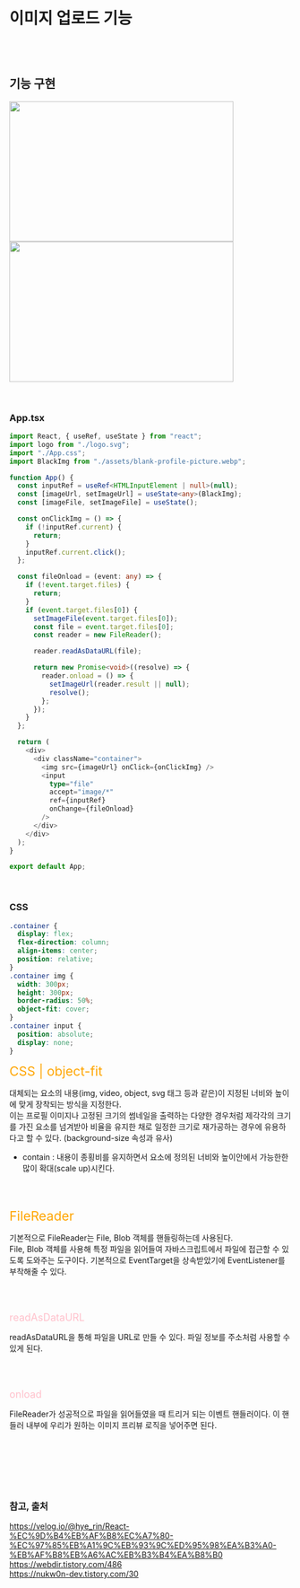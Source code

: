 # 이미지 업로드 기능

<br/>
<br/>

## 기능 구현

<a href="#"><img src="https://github.com/eunbaming/weather-app/assets/110072947/228b436f-81d0-4c58-bba4-7f0a05fbee41" style="width: 400px; height: 250px"></a>
<a href="#"><img src="https://github.com/eunbaming/weather-app/assets/110072947/08bcbc88-2916-496c-a888-97c01157cb5e" style="width: 400px; height: 250px"></a>

<br/>

### App.tsx

```typescript
import React, { useRef, useState } from "react";
import logo from "./logo.svg";
import "./App.css";
import BlackImg from "./assets/blank-profile-picture.webp";

function App() {
  const inputRef = useRef<HTMLInputElement | null>(null);
  const [imageUrl, setImageUrl] = useState<any>(BlackImg);
  const [imageFile, setImageFile] = useState();

  const onClickImg = () => {
    if (!inputRef.current) {
      return;
    }
    inputRef.current.click();
  };

  const fileOnload = (event: any) => {
    if (!event.target.files) {
      return;
    }
    if (event.target.files[0]) {
      setImageFile(event.target.files[0]);
      const file = event.target.files[0];
      const reader = new FileReader();

      reader.readAsDataURL(file);

      return new Promise<void>((resolve) => {
        reader.onload = () => {
          setImageUrl(reader.result || null);
          resolve();
        };
      });
    }
  };

  return (
    <div>
      <div className="container">
        <img src={imageUrl} onClick={onClickImg} />
        <input
          type="file"
          accept="image/*"
          ref={inputRef}
          onChange={fileOnload}
        />
      </div>
    </div>
  );
}

export default App;
```

 <br/>

### CSS

```css
.container {
  display: flex;
  flex-direction: column;
  align-items: center;
  position: relative;
}
.container img {
  width: 300px;
  height: 300px;
  border-radius: 50%;
  object-fit: cover;
}
.container input {
  position: absolute;
  display: none;
}
```

<span style='color: orange; font-size: 23px'>CSS | object-fit</span>

대체되는 요소의 내용(img, video, object, svg 태그 등과 같은)이 지정된 너비와 높이에 맞게 장착되는 방식을 지정한다.
<br/>
이는 프로필 이미지나 고정된 크기의 썸네일을 출력하는 다양한 경우처럼 제각각의 크기를 가진 요소를 넘겨받아 비율을 유지한 채로 일정한 크기로 재가공하는 경우에 유용하다고 할 수 있다.
(background-size 속성과 유사)

- contain : 내용이 종횡비를 유지하면서 요소에 정의된 너비와 높이안에서 가능한한 많이 확대(scale up)시킨다.

<br/>
<br/>

<span style='color: orange; font-size: 23px'>FileReader</span>

기본적으로 FileReader는 File, Blob 객체를 핸들링하는데 사용된다.
<br/>
File, Blob 객체를 사용해 특정 파일을 읽어들여 자바스크립트에서 파일에 접근할 수 있도록 도와주는 도구이다.
기본적으로 EventTarget을 상속받았기에 EventListener를 부착해줄 수 있다.

<br/>
<br/>

<span style='color: pink; font-size: 18px'>readAsDataURL</span>

readAsDataURL을 통해 파일을 URL로 만들 수 있다. 파일 정보를 주소처럼 사용할 수 있게 된다.

<br/>
<br/>

<span style='color: pink; font-size: 18px'>onload</span>

FileReader가 성공적으로 파일을 읽어들였을 때 트리거 되는 이벤트 핸들러이다.
이 핸들러 내부에 우리가 원하는 이미지 프리뷰 로직을 넣어주면 된다.

<br/>
<br/>
<br/>
<br/>
<br/>

### 참고, 출처

https://velog.io/@hye_rin/React-%EC%9D%B4%EB%AF%B8%EC%A7%80-%EC%97%85%EB%A1%9C%EB%93%9C%ED%95%98%EA%B3%A0-%EB%AF%B8%EB%A6%AC%EB%B3%B4%EA%B8%B0
<br/>
https://webdir.tistory.com/486
<br/>
https://nukw0n-dev.tistory.com/30
